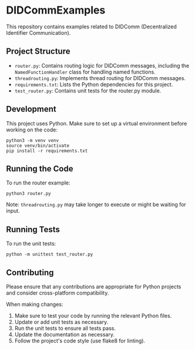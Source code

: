 # DIDCommExamples

This repository contains examples related to DIDComm (Decentralized Identifier Communication).

## Project Structure

- `router.py`: Contains routing logic for DIDComm messages, including the `NamedFunctionHandler` class for handling named functions.
- `threadrouting.py`: Implements thread routing for DIDComm messages.
- `requirements.txt`: Lists the Python dependencies for this project.
- `test_router.py`: Contains unit tests for the router.py module.

## Development

This project uses Python. Make sure to set up a virtual environment before working on the code:

```
python3 -m venv venv
source venv/bin/activate
pip install -r requirements.txt
```

## Running the Code

To run the router example:

```
python3 router.py
```

Note: `threadrouting.py` may take longer to execute or might be waiting for input.

## Running Tests

To run the unit tests:

```
python -m unittest test_router.py
```

## Contributing

Please ensure that any contributions are appropriate for Python projects and consider cross-platform compatibility.

When making changes:
1. Make sure to test your code by running the relevant Python files.
2. Update or add unit tests as necessary.
3. Run the unit tests to ensure all tests pass.
4. Update the documentation as necessary.
5. Follow the project's code style (use flake8 for linting).
